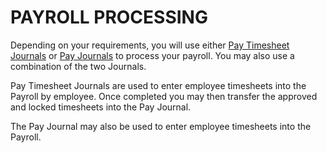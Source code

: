 # PAYROLL PROCESSING

Depending on your requirements, you will use either [Pay Timesheet Journals](au-payroll-processing-pay-time-sheet-processing.md) or [Pay Journals](au-payroll-processing-pay-journal-process.md) to process your payroll.  You may also use a combination of the two Journals.

Pay Timesheet Journals are used to enter employee timesheets into the Payroll by employee.    Once completed you may then transfer the approved and locked timesheets into the Pay Journal.   

The Pay Journal may also be used to enter employee timesheets into the Payroll. 
